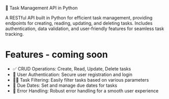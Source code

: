 🚀 Task Management API in Python

A RESTful API built in Python for efficient task management, providing endpoints for creating, reading, updating, and deleting tasks. Includes authentication, data validation, and user-friendly features for seamless task tracking.

# Features - coming soon
- ✅ CRUD Operations: Create, Read, Update, Delete tasks
- 🔐 User Authentication: Secure user registration and login
- 🧑‍💼 Task Filtering: Easily filter tasks based on various parameters
- 📅 Due Dates: Set and manage due dates for tasks
- 🚨 Error Handling: Robust error handling for a smooth user experience



